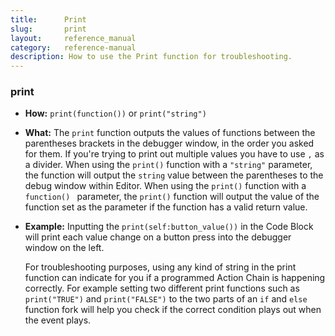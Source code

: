 ```yaml
---
title:      Print
slug:       print
layout:     reference_manual
category:   reference-manual
description: How to use the Print function for troubleshooting.
---
```



### print
  - **How:** `print(function())` or `print("string")`<!-- only return value of functions!!! -->
  - **What:** The `print` function outputs the values of functions between the parentheses brackets in the debugger window, in the order you asked for them. If you're trying to print out multiple values you have to use `,` as a divider. 
    When using the `print()` function with a `"string"` parameter, the function will output the `string` value between the parentheses to the debug window within Editor.
    When using the `print()` function with a `function() ` parameter, the `print()` function will output the value of the function set as the parameter if the function has a valid return value.
  - **Example:** Inputting the `print(self:button_value())` in the Code Block will print each value change on a button press into the debugger window on the left.

    For troubleshooting purposes, using any kind of string in the print function can indicate for you if a programmed Action Chain is happening correctly. For example setting two different print functions such as `print("TRUE")` and `print("FALSE")` to the two parts of an  `if` and `else` function fork will help you check if the correct condition plays out when the event plays.
